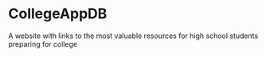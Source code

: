 # CollegeAppDB
A website with links to the most valuable resources for high school students preparing for college
